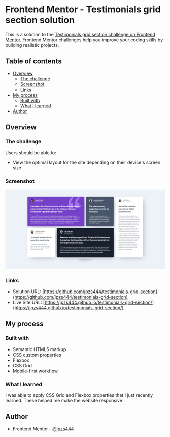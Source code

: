 # Frontend Mentor - Testimonials grid section solution

This is a solution to the [Testimonials grid section challenge on Frontend Mentor](https://www.frontendmentor.io/challenges/testimonials-grid-section-Nnw6J7Un7). Frontend Mentor challenges help you improve your coding skills by building realistic projects. 

## Table of contents

- [Overview](#overview)
  - [The challenge](#the-challenge)
  - [Screenshot](#screenshot)
  - [Links](#links)
- [My process](#my-process)
  - [Built with](#built-with)
  - [What I learned](#what-i-learned)
- [Author](#author)

## Overview

### The challenge

Users should be able to:

- View the optimal layout for the site depending on their device's screen size

### Screenshot

![](images/grid-section.png)

### Links

- Solution URL: [https://github.com/jpzs444/testimonials-grid-section](https://github.com/jpzs444/testimonials-grid-section)
- Live Site URL: [https://jpzs444.github.io/testimonials-grid-section/](https://jpzs444.github.io/testimonials-grid-section/)

## My process

### Built with

- Semantic HTML5 markup
- CSS custom properties
- Flexbox
- CSS Grid
- Mobile-first workflow

### What I learned

I was able to apply CSS Grid and Flexbox properties that I just recently learned. These helped me make the website responsive.

## Author

- Frontend Mentor - [@jpzs444](https://www.frontendmentor.io/profile/jpzs444)
